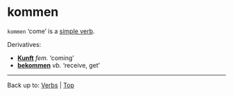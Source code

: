 # kommen

`kommen` ‘come’ is a [simple verb](../../simpleVerbs.md).

Derivatives:
- **[Kunft](../../../nouns/k/ku/Kunft.md)** *fem.* ‘coming’
- **[bekommen](../../b/be/bekommen.md)** *vb.* ‘receive, get’

----

Back up to: [Verbs](../../index.md) | [Top](../../../index.md)

